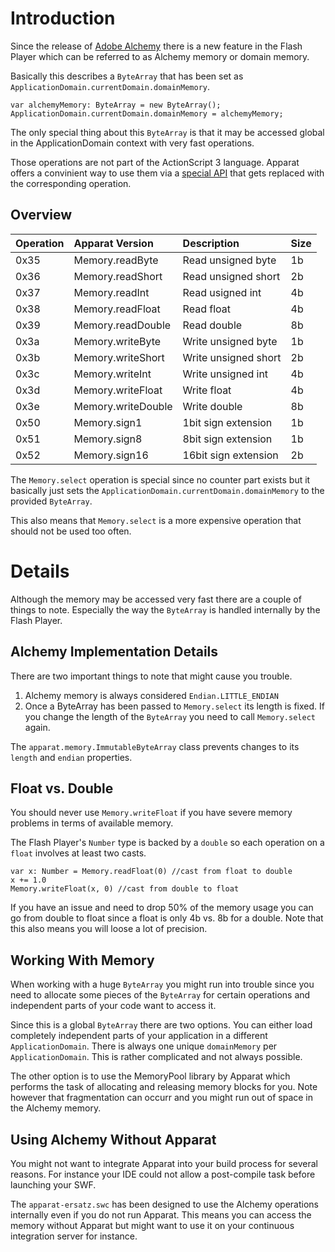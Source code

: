 # Introduction #

Since the release of [Adobe Alchemy](http://labs.adobe.com/technologies/alchemy/) there is a new feature in the Flash Player which can be referred to as Alchemy memory or domain memory.

Basically this describes a `ByteArray` that has been set as `ApplicationDomain.currentDomain.domainMemory`.

```
var alchemyMemory: ByteArray = new ByteArray();
ApplicationDomain.currentDomain.domainMemory = alchemyMemory;
```

The only special thing about this `ByteArray` is that it may be accessed global in the ApplicationDomain context with very fast operations.

Those operations are not part of the ActionScript 3 language. Apparat offers a convinient way to use them via a [special API](http://code.google.com/p/apparat/source/browse/apparat-ersatz/src/main/as3/apparat/memory/Memory.as) that gets replaced with the corresponding operation.

## Overview ##
| **Operation** | **Apparat Version** | **Description** | **Size** |
|:--------------|:--------------------|:----------------|:---------|
| 0x35 | Memory.readByte | Read unsigned byte | 1b  |
| 0x36 | Memory.readShort | Read unsigned short | 2b |
| 0x37 | Memory.readInt | Read usigned int | 4b |
| 0x38 | Memory.readFloat | Read float | 4b |
| 0x39 | Memory.readDouble | Read double | 8b |
| 0x3a | Memory.writeByte | Write unsigned byte | 1b |
| 0x3b | Memory.writeShort | Write unsigned short | 2b |
| 0x3c | Memory.writeInt | Write unsigned int | 4b |
| 0x3d | Memory.writeFloat | Write float | 4b |
| 0x3e | Memory.writeDouble | Write double | 8b |
| 0x50 | Memory.sign1 | 1bit sign extension | 1b |
| 0x51 | Memory.sign8 | 8bit sign extension | 1b |
| 0x52 | Memory.sign16 | 16bit sign extension | 2b |

The `Memory.select` operation is special since no counter part exists but it basically just sets the `ApplicationDomain.currentDomain.domainMemory` to the provided `ByteArray`.

This also means that `Memory.select` is a more expensive operation that should not be used too often.

# Details #

Although the memory may be accessed very fast there are a couple of things to note. Especially the way the `ByteArray` is handled internally by the Flash Player.

## Alchemy Implementation Details ##
There are two important things to note that might cause you trouble.

  1. Alchemy memory is always considered `Endian.LITTLE_ENDIAN`
  1. Once a ByteArray has been passed to `Memory.select` its length is fixed. If you change the length of the `ByteArray` you need to call `Memory.select` again.

The `apparat.memory.ImmutableByteArray` class prevents changes to its `length` and `endian` properties.

## Float vs. Double ##
You should never use `Memory.writeFloat` if you have severe memory problems in terms of available memory.

The Flash Player's `Number` type is backed by a `double` so each operation on a `float` involves at least two casts.

```
var x: Number = Memory.readFloat(0) //cast from float to double
x += 1.0
Memory.writeFloat(x, 0) //cast from double to float
```

If you have an issue and need to drop 50% of the memory usage you can go from double to float since a float is only 4b vs. 8b for a double. Note that this also means you will loose a lot of precision.

## Working With Memory ##
When working with a huge `ByteArray` you might run into trouble since you need to allocate some pieces of the `ByteArray` for certain operations and independent parts of your code want to access it.

Since this is a global `ByteArray` there are two options. You can either load completely independent parts of your application in a different `ApplicationDomain`. There is always one unique `domainMemory` per `ApplicationDomain`. This is rather complicated and not always possible.

The other option is to use the MemoryPool library by Apparat which performs the task of allocating and releasing memory blocks for you. Note however that fragmentation can occurr and you might run out of space in the Alchemy memory.

## Using Alchemy Without Apparat ##
You might not want to integrate Apparat into your build process for several reasons. For instance your IDE could not allow a post-compile task before launching your SWF.

The `apparat-ersatz.swc` has been designed to use the Alchemy operations internally even if you do not run Apparat. This means you can access the memory without Apparat but might want to use it on your continuous integration server for instance.